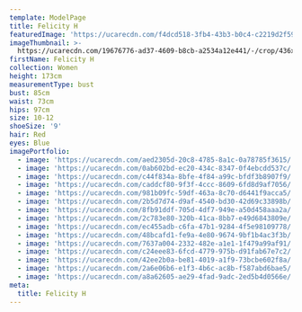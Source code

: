 ```yaml
---
template: ModelPage
title: Felicity H
featuredImage: 'https://ucarecdn.com/f4dcd518-3fb4-43b3-b0c4-c2219d2f59d2/'
imageThumbnail: >-
  https://ucarecdn.com/19676776-ad37-4609-b8cb-a2534a12e441/-/crop/436x544/357,0/-/preview/
firstName: Felicity H
collection: Women
height: 173cm
measurementType: bust
bust: 85cm
waist: 73cm
hips: 97cm
size: 10-12
shoeSize: '9'
hair: Red
eyes: Blue
imagePortfolio:
  - image: 'https://ucarecdn.com/aed2305d-20c8-4785-8a1c-0a78785f3615/'
  - image: 'https://ucarecdn.com/0ab602bd-ec20-434c-8347-0f4ebcdd537c/'
  - image: 'https://ucarecdn.com/c44f834a-8bfe-4f84-a99c-bfdf3b8907f9/'
  - image: 'https://ucarecdn.com/caddcf80-9f3f-4ccc-8609-6fd8d9af7056/'
  - image: 'https://ucarecdn.com/981b09fc-59df-463a-8c70-d6441f9acca5/'
  - image: 'https://ucarecdn.com/2b5d7d74-d9af-4540-bd30-42d69c33898b/'
  - image: 'https://ucarecdn.com/8fb91ddf-705d-4df7-949e-a50d458aaa2a/'
  - image: 'https://ucarecdn.com/2c783e80-320b-41ca-8bb7-e49d6843809e/'
  - image: 'https://ucarecdn.com/ec455adb-c6fa-47b1-9284-4f5e98109778/'
  - image: 'https://ucarecdn.com/48bcafd1-fe9a-4e80-9674-9bf1b4ac3f3b/'
  - image: 'https://ucarecdn.com/7637a004-2332-482e-a1e1-1f479a99af91/'
  - image: 'https://ucarecdn.com/c24eee83-6fcd-4779-975b-d91fab67e7c2/'
  - image: 'https://ucarecdn.com/42ee2b0a-be81-4019-a1f9-73bcbe602f8a/'
  - image: 'https://ucarecdn.com/2a6e06b6-e1f3-4b6c-ac8b-f587abd6bae5/'
  - image: 'https://ucarecdn.com/a8a62605-ae29-4fad-9adc-2ed5b4d0566e/'
meta:
  title: Felicity H
---
```


